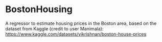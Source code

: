 # BostonHousing
A regressor to estimate housing prices in the Boston area, based on the dataset from Kaggle (credit to user Manimala): https://www.kaggle.com/datasets/vikrishnan/boston-house-prices
